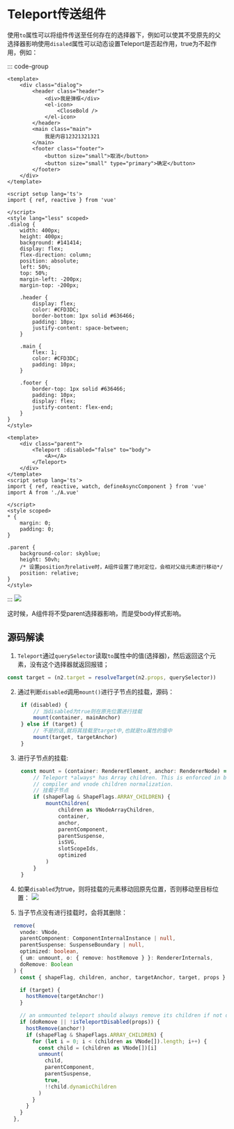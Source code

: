 # Teleport传送组件

使用`to`属性可以将组件传送至任何存在的选择器下，例如可以使其不受原先的父选择器影响使用`disaled`属性可以动态设置Teleport是否起作用，true为不起作用，例如：

::: code-group
```vue [A.vue]
<template>
    <div class="dialog">
        <header class="header">
            <div>我是弹框</div>
            <el-icon>
                <CloseBold />
            </el-icon>
        </header>
        <main class="main">
            我是内容12321321321
        </main>
        <footer class="footer">
            <button size="small">取消</button>
            <button size="small" type="primary">确定</button>
        </footer>
    </div>
</template>
 
<script setup lang='ts'>
import { ref, reactive } from 'vue'

</script>
<style lang="less" scoped>
.dialog {
    width: 400px;
    height: 400px;
    background: #141414;
    display: flex;
    flex-direction: column;
    position: absolute;
    left: 50%;
    top: 50%;
    margin-left: -200px;
    margin-top: -200px;

    .header {
        display: flex;
        color: #CFD3DC;
        border-bottom: 1px solid #636466;
        padding: 10px;
        justify-content: space-between;
    }

    .main {
        flex: 1;
        color: #CFD3DC;
        padding: 10px;
    }

    .footer {
        border-top: 1px solid #636466;
        padding: 10px;
        display: flex;
        justify-content: flex-end;
    }
}
</style>
```

```vue [use.vue]
<template>
    <div class="parent">
        <Teleport :disabled="false" to="body">
            <A></A>
        </Teleport>
    </div>
</template>
<script setup lang='ts'>
import { ref, reactive, watch, defineAsyncComponent } from 'vue'
import A from './A.vue'

</script>
<style scoped>
* {
    margin: 0;
    padding: 0;
}

.parent {
    background-color: skyblue;
    height: 50vh;
    /* 设置position为relative时，A组件设置了绝对定位，会相对父级元素进行移动*/
    position: relative;
}
</style>
```
:::
![](https://cdn.jsdelivr.net/gh/hr1201/img@main/imgs/202311121542391.png)

这时候，A组件将不受parent选择器影响，而是受body样式影响。


## 源码解读
1. `Teleport`通过`querySelector`读取`to`属性中的值(选择器)，然后返回这个元素，没有这个选择器就返回报错；
```typescript
const target = (n2.target = resolveTarget(n2.props, querySelector))
```

2. 通过判断`disabled`调用`mount()`进行子节点的挂载，源码：
   ```typescript
    if (disabled) {
        // 当disabled为true则在原先位置进行挂载
        mount(container, mainAnchor)
    } else if (target) {
        // 不是的话,就将其挂载至target中,也就是to属性的值中
        mount(target, targetAnchor)
    }
   ```

3. 进行子节点的挂载:
   ```typescript
    const mount = (container: RendererElement, anchor: RendererNode) => {
        // Teleport *always* has Array children. This is enforced in both the
        // compiler and vnode children normalization.
        // 挂载子节点
        if (shapeFlag & ShapeFlags.ARRAY_CHILDREN) {
            mountChildren(
                children as VNodeArrayChildren,
                container,
                anchor,
                parentComponent,
                parentSuspense,
                isSVG,
                slotScopeIds,
                optimized
            )
        }
    }
   ```


4. 如果`disabled`为true，则将挂载的元素移动回原先位置，否则移动至目标位置：
![](https://cdn.jsdelivr.net/gh/hr1201/img@main/imgs/202311121617500.png)

5. 当子节点没有进行挂载时，会将其删除：
```typescript
  remove(
    vnode: VNode,
    parentComponent: ComponentInternalInstance | null,
    parentSuspense: SuspenseBoundary | null,
    optimized: boolean,
    { um: unmount, o: { remove: hostRemove } }: RendererInternals,
    doRemove: Boolean
  ) {
    const { shapeFlag, children, anchor, targetAnchor, target, props } = vnode

    if (target) {
      hostRemove(targetAnchor!)
    }

    // an unmounted teleport should always remove its children if not disabled
    if (doRemove || !isTeleportDisabled(props)) {
      hostRemove(anchor!)
      if (shapeFlag & ShapeFlags.ARRAY_CHILDREN) {
        for (let i = 0; i < (children as VNode[]).length; i++) {
          const child = (children as VNode[])[i]
          unmount(
            child,
            parentComponent,
            parentSuspense,
            true,
            !!child.dynamicChildren
          )
        }
      }
    }
  },
```